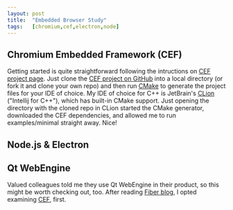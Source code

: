 ```yaml
---
layout: post
title:  "Embedded Browser Study"
tags:   [chromium,cef,electron,node]
---
```




## Chromium Embedded Framework (CEF)

Getting started is quite straightforward following the intructions on [CEF project page]. Just clone the [CEF project on GitHub] into a local directory (or fork it and clone your own repo) and then run [CMake] to generate the project files for your IDE of choice. My IDE of choice for C++ is JetBrain's [CLion] \("Intellij for C++"), which has built-in CMake support. Just opening the directory with the cloned repo in CLion started the CMake generator, downloaded the CEF dependencies, and allowed me to run examples/minimal straight away. Nice! 

## Node.js & Electron



## Qt WebEngine

Valued colleagues told me they use Qt WebEngine in their product, so this might be worth checking out, too. After reading [Fiber blog], I opted examining [CEF], first.

[CEF]: https://en.wikipedia.org/wiki/Chromium_Embedded_Framework
[CEF project page]: https://bitbucket.org/chromiumembedded/cef-project
[CEF project on GitHub]: https://github.com/chromiumembedded/cef-project
[CMake]: https://en.wikipedia.org/wiki/CMake
[Clion]: https://www.jetbrains.com/clion/
[Fiber blog]: https://kver.wordpress.com/2015/08/05/fiber-update-webengine-vs-cef/
[Electron]: https://en.wikipedia.org/wiki/Electron_(software_framework)


